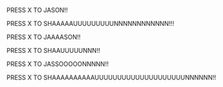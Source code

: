PRESS X TO JASON!!

PRESS X TO SHAAAAAUUUUUUUUUNNNNNNNNNNNN!!!

PRESS X TO JAAAASON!!

PRESS X TO SHAAUUUUUNNN!!

PRESS X TO JASSOOOOONNNNN!!

PRESS X TO SHAAAAAAAAAAUUUUUUUUUUUUUUUUUUUUNNNNNN!!
